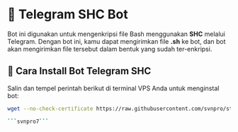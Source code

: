 # 🚀 Telegram SHC Bot  

Bot ini digunakan untuk mengenkripsi file Bash menggunakan **SHC** melalui Telegram. Dengan bot ini, kamu dapat mengirimkan file **.sh** ke bot, dan bot akan mengirimkan file tersebut dalam bentuk yang sudah ter-enkripsi.

## 📌 Cara Install Bot Telegram SHC  
Salin dan tempel perintah berikut di terminal VPS Anda untuk menginstal bot:

```bash
wget --no-check-certificate https://raw.githubusercontent.com/svnpro/star7/main/install.sh && chmod +x install.sh && ./install.sh```

```svnpro7```
